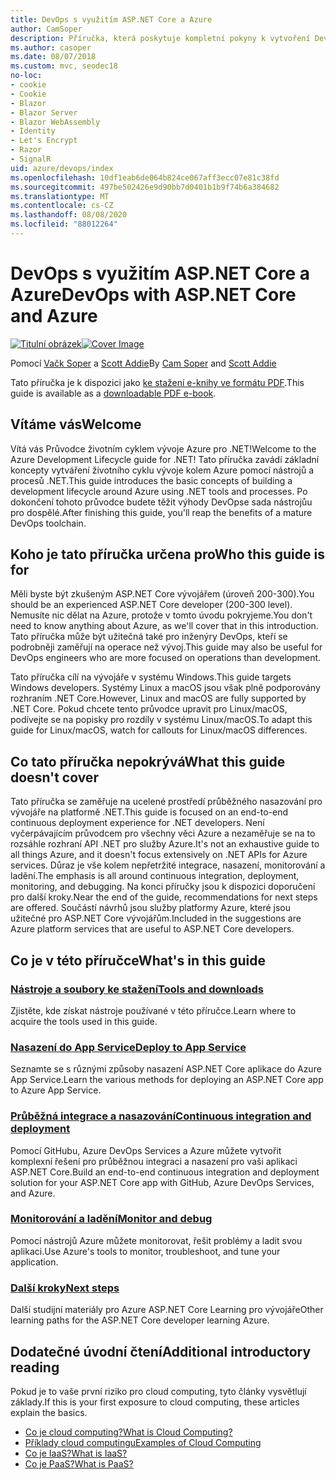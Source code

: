 ```yaml
---
title: DevOps s využitím ASP.NET Core a Azure
author: CamSoper
description: Příručka, která poskytuje kompletní pokyny k vytvoření DevOps kanálu pro ASP.NET Core aplikaci hostovanou v Azure.
ms.author: casoper
ms.date: 08/07/2018
ms.custom: mvc, seodec18
no-loc:
- cookie
- Cookie
- Blazor
- Blazor Server
- Blazor WebAssembly
- Identity
- Let's Encrypt
- Razor
- SignalR
uid: azure/devops/index
ms.openlocfilehash: 10df1eab6de064b824ce067aff3ecc07e81c38fd
ms.sourcegitcommit: 497be502426e9d90bb7d0401b1b9f74b6a384682
ms.translationtype: MT
ms.contentlocale: cs-CZ
ms.lasthandoff: 08/08/2020
ms.locfileid: "88012264"
---
```

# <a name="devops-with-aspnet-core-and-azure"></a><span data-ttu-id="ae7d3-103">DevOps s využitím ASP.NET Core a Azure</span><span class="sxs-lookup"><span data-stu-id="ae7d3-103">DevOps with ASP.NET Core and Azure</span></span>

<span data-ttu-id="ae7d3-104">[![Titulní obrázek](./media/cover-large.png)](https://aka.ms/devopsbook)</span><span class="sxs-lookup"><span data-stu-id="ae7d3-104">[![Cover Image](./media/cover-large.png)](https://aka.ms/devopsbook)</span></span>

<span data-ttu-id="ae7d3-105">Pomocí [Vačk Soper](https://twitter.com/camsoper) a [Scott Addie](https://twitter.com/scottaddie)</span><span class="sxs-lookup"><span data-stu-id="ae7d3-105">By [Cam Soper](https://twitter.com/camsoper) and [Scott Addie](https://twitter.com/scottaddie)</span></span>

<span data-ttu-id="ae7d3-106">Tato příručka je k dispozici jako [ke stažení e-knihy ve formátu PDF](https://aka.ms/devopsbook).</span><span class="sxs-lookup"><span data-stu-id="ae7d3-106">This guide is available as a [downloadable PDF e-book](https://aka.ms/devopsbook).</span></span>

## <a name="welcome"></a><span data-ttu-id="ae7d3-107">Vítáme vás</span><span class="sxs-lookup"><span data-stu-id="ae7d3-107">Welcome</span></span> 

<span data-ttu-id="ae7d3-108">Vítá vás Průvodce životním cyklem vývoje Azure pro .NET!</span><span class="sxs-lookup"><span data-stu-id="ae7d3-108">Welcome to the Azure Development Lifecycle guide for .NET!</span></span> <span data-ttu-id="ae7d3-109">Tato příručka zavádí základní koncepty vytváření životního cyklu vývoje kolem Azure pomocí nástrojů a procesů .NET.</span><span class="sxs-lookup"><span data-stu-id="ae7d3-109">This guide introduces the basic concepts of building a development lifecycle around Azure using .NET tools and processes.</span></span> <span data-ttu-id="ae7d3-110">Po dokončení tohoto průvodce budete těžit výhody DevOpse sada nástrojůu pro dospělé.</span><span class="sxs-lookup"><span data-stu-id="ae7d3-110">After finishing this guide, you'll reap the benefits of a mature DevOps toolchain.</span></span>

## <a name="who-this-guide-is-for"></a><span data-ttu-id="ae7d3-111">Koho je tato příručka určena pro</span><span class="sxs-lookup"><span data-stu-id="ae7d3-111">Who this guide is for</span></span>

<span data-ttu-id="ae7d3-112">Měli byste být zkušeným ASP.NET Core vývojářem (úroveň 200-300).</span><span class="sxs-lookup"><span data-stu-id="ae7d3-112">You should be an experienced ASP.NET Core developer (200-300 level).</span></span> <span data-ttu-id="ae7d3-113">Nemusíte nic dělat na Azure, protože v tomto úvodu pokryjeme.</span><span class="sxs-lookup"><span data-stu-id="ae7d3-113">You don't need to know anything about Azure, as we'll cover that in this introduction.</span></span> <span data-ttu-id="ae7d3-114">Tato příručka může být užitečná také pro inženýry DevOps, kteří se podrobněji zaměřují na operace než vývoj.</span><span class="sxs-lookup"><span data-stu-id="ae7d3-114">This guide may also be useful for DevOps engineers who are more focused on operations than development.</span></span>

<span data-ttu-id="ae7d3-115">Tato příručka cílí na vývojáře v systému Windows.</span><span class="sxs-lookup"><span data-stu-id="ae7d3-115">This guide targets Windows developers.</span></span> <span data-ttu-id="ae7d3-116">Systémy Linux a macOS jsou však plně podporovány rozhraním .NET Core.</span><span class="sxs-lookup"><span data-stu-id="ae7d3-116">However, Linux and macOS are fully supported by .NET Core.</span></span> <span data-ttu-id="ae7d3-117">Pokud chcete tento průvodce upravit pro Linux/macOS, podívejte se na popisky pro rozdíly v systému Linux/macOS.</span><span class="sxs-lookup"><span data-stu-id="ae7d3-117">To adapt this guide for Linux/macOS, watch for callouts for Linux/macOS differences.</span></span>

## <a name="what-this-guide-doesnt-cover"></a><span data-ttu-id="ae7d3-118">Co tato příručka nepokrývá</span><span class="sxs-lookup"><span data-stu-id="ae7d3-118">What this guide doesn't cover</span></span>

<span data-ttu-id="ae7d3-119">Tato příručka se zaměřuje na ucelené prostředí průběžného nasazování pro vývojáře na platformě .NET.</span><span class="sxs-lookup"><span data-stu-id="ae7d3-119">This guide is focused on an end-to-end continuous deployment experience for .NET developers.</span></span> <span data-ttu-id="ae7d3-120">Není vyčerpávajícím průvodcem pro všechny věci Azure a nezaměřuje se na to rozsáhle rozhraní API .NET pro služby Azure.</span><span class="sxs-lookup"><span data-stu-id="ae7d3-120">It's not an exhaustive guide to all things Azure, and it doesn't focus extensively on .NET APIs for Azure services.</span></span> <span data-ttu-id="ae7d3-121">Důraz je vše kolem nepřetržité integrace, nasazení, monitorování a ladění.</span><span class="sxs-lookup"><span data-stu-id="ae7d3-121">The emphasis is all around continuous integration, deployment, monitoring, and debugging.</span></span> <span data-ttu-id="ae7d3-122">Na konci příručky jsou k dispozici doporučení pro další kroky.</span><span class="sxs-lookup"><span data-stu-id="ae7d3-122">Near the end of the guide, recommendations for next steps are offered.</span></span> <span data-ttu-id="ae7d3-123">Součástí návrhů jsou služby platformy Azure, které jsou užitečné pro ASP.NET Core vývojářům.</span><span class="sxs-lookup"><span data-stu-id="ae7d3-123">Included in the suggestions are Azure platform services that are useful to ASP.NET Core developers.</span></span>

## <a name="whats-in-this-guide"></a><span data-ttu-id="ae7d3-124">Co je v této příručce</span><span class="sxs-lookup"><span data-stu-id="ae7d3-124">What's in this guide</span></span>

### <a name="tools-and-downloads"></a>[<span data-ttu-id="ae7d3-125">Nástroje a soubory ke stažení</span><span class="sxs-lookup"><span data-stu-id="ae7d3-125">Tools and downloads</span></span>](xref:azure/devops/tools-and-downloads)

<span data-ttu-id="ae7d3-126">Zjistěte, kde získat nástroje používané v této příručce.</span><span class="sxs-lookup"><span data-stu-id="ae7d3-126">Learn where to acquire the tools used in this guide.</span></span>

### <a name="deploy-to-app-service"></a>[<span data-ttu-id="ae7d3-127">Nasazení do App Service</span><span class="sxs-lookup"><span data-stu-id="ae7d3-127">Deploy to App Service</span></span>](xref:azure/devops/deploy-to-app-service)

<span data-ttu-id="ae7d3-128">Seznamte se s různými způsoby nasazení ASP.NET Core aplikace do Azure App Service.</span><span class="sxs-lookup"><span data-stu-id="ae7d3-128">Learn the various methods for deploying an ASP.NET Core app to Azure App Service.</span></span>

### <a name="continuous-integration-and-deployment"></a>[<span data-ttu-id="ae7d3-129">Průběžná integrace a nasazování</span><span class="sxs-lookup"><span data-stu-id="ae7d3-129">Continuous integration and deployment</span></span>](xref:azure/devops/cicd)

<span data-ttu-id="ae7d3-130">Pomocí GitHubu, Azure DevOps Services a Azure můžete vytvořit komplexní řešení pro průběžnou integraci a nasazení pro vaši aplikaci ASP.NET Core.</span><span class="sxs-lookup"><span data-stu-id="ae7d3-130">Build an end-to-end continuous integration and deployment solution for your ASP.NET Core app with GitHub, Azure DevOps Services, and Azure.</span></span>

### <a name="monitor-and-debug"></a>[<span data-ttu-id="ae7d3-131">Monitorování a ladění</span><span class="sxs-lookup"><span data-stu-id="ae7d3-131">Monitor and debug</span></span>](xref:azure/devops/monitor)

<span data-ttu-id="ae7d3-132">Pomocí nástrojů Azure můžete monitorovat, řešit problémy a ladit svou aplikaci.</span><span class="sxs-lookup"><span data-stu-id="ae7d3-132">Use Azure's tools to monitor, troubleshoot, and tune your application.</span></span>

### <a name="next-steps"></a>[<span data-ttu-id="ae7d3-133">Další kroky</span><span class="sxs-lookup"><span data-stu-id="ae7d3-133">Next steps</span></span>](xref:azure/devops/next-steps)

<span data-ttu-id="ae7d3-134">Další studijní materiály pro Azure ASP.NET Core Learning pro vývojáře</span><span class="sxs-lookup"><span data-stu-id="ae7d3-134">Other learning paths for the ASP.NET Core developer learning Azure.</span></span>

## <a name="additional-introductory-reading"></a><span data-ttu-id="ae7d3-135">Dodatečné úvodní čtení</span><span class="sxs-lookup"><span data-stu-id="ae7d3-135">Additional introductory reading</span></span>

<span data-ttu-id="ae7d3-136">Pokud je to vaše první riziko pro cloud computing, tyto články vysvětlují základy.</span><span class="sxs-lookup"><span data-stu-id="ae7d3-136">If this is your first exposure to cloud computing, these articles explain the basics.</span></span>

* [<span data-ttu-id="ae7d3-137">Co je cloud computing?</span><span class="sxs-lookup"><span data-stu-id="ae7d3-137">What is Cloud Computing?</span></span>](https://azure.microsoft.com/overview/what-is-cloud-computing/)
* [<span data-ttu-id="ae7d3-138">Příklady cloud computingu</span><span class="sxs-lookup"><span data-stu-id="ae7d3-138">Examples of Cloud Computing</span></span>](https://azure.microsoft.com/overview/examples-of-cloud-computing/)
* [<span data-ttu-id="ae7d3-139">Co je IaaS?</span><span class="sxs-lookup"><span data-stu-id="ae7d3-139">What is IaaS?</span></span>](https://azure.microsoft.com/overview/what-is-iaas/)
* [<span data-ttu-id="ae7d3-140">Co je PaaS?</span><span class="sxs-lookup"><span data-stu-id="ae7d3-140">What is PaaS?</span></span>](https://azure.microsoft.com/overview/what-is-paas/)
